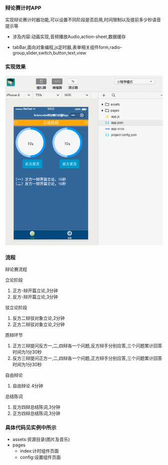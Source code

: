 ### 辩论赛计时APP

实现辩论赛计时器功能,可以设置不同阶段是否启用,时间限制以及提前多少秒语音提示等

* 涉及内容:动画实现,音频播放Audio,action-sheet,数据缓存

* tabBar,面向对象编程,js定时器,表单相关组件form,radio-group,slider,switch,button,text,view

### 实现效果

![](效果图/辩论赛App效果图.gif)

### 流程

辩论赛流程

立论阶段

1. 正方-辩开篇立论,3分钟
2. 反方-辩开篇立论,3分钟

驳立论阶段

1. 反方二辩驳对象立论,2分钟
2. 正方二辩驳对象立论,2分钟

质辩环节

1. 正方三辩提问反方一,二,四辩各一个问题,反方辩手分别应答,三个问题累计回答时间为1分30秒
2. 反方三辩提问正方一,二,四辩各一个问题,正方辩手分别应答,三个问题累计回答时间为1分30秒

自由辩论

1. 自由辩论 4分钟

总结陈词

1. 反方四辩总结陈词,3分钟
2. 正方四辩总结陈词,3分钟

### 具体代码见实例中所示

* assets:资源目录(图片及音乐)
* pages
  * index:计时组件页面
  * config:设置组件页面


